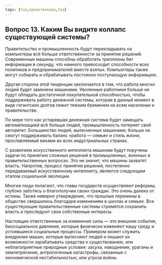 ```yaml
---
tags: [tvp,проектвенера,faq]
---
```

## Вопрос 13. Каким Вы видите коллапс существующей системы?

Правительство и промышленность будут перекладывать на компьютеры всё больше ответственности за принятие решений. Современные машины способны обработать триллионы бит информации в секунду, что намного превосходит способности всех политиков и предпринимателей вместе взятых. Компьютеры также могут собирать и обрабатывать постоянно поступающую информацию.

Другая сторона этой тенденции заключается в том, что работа многих людей будет заменена машинами. Уволенные работники больше не будут обладать достаточной покупательной способностью, чтобы поддерживать работу денежной системы, которая в данный момент в виде гигантских долгов лежит тяжким бременем на всем населении и правительстве.

По мере того как устаревшая денежная система будет замещать автоматизацией всё больше людей, промышленность потеряет свой авторитет. Большинство людей, вытесненных машинами, больше не смогут поддерживать баланс «работа — семья» и стиль жизни, прославляемый веками во всех индустриальных странах.

С развитием искусственного интеллекта машинам будут поручены задачи по принятию сложных решений в промышленных, военных и правительственных вопросах. Это не значит, что машины захватят власть. Напротив, процесс принятия решений, постепенно передаваемый искусственному интеллекту, является следующим этапом социальной эволюции.

Многие люди полагают, что главы государств осуществляют реформы, глубоко заботясь о благополучии своих граждан. Это очень далеко от истины. Также неверно утверждение, что прошлые перемены в обществе свершились благодаря изменениям в школах и семьях. Все существующие правительственные системы стремятся сохранить власть и преследуют свои собственные интересы.

Настоящие ответственные за изменения силы — это внешние события, биосоциальное давление, которые физически изменяют нашу среду и устоявшиеся социальные процессы. Примером может служить внедрение машин, которые вытесняют людей и лишают их возможности зарабатывать средства к существованию, или неблагоприятные природные условия: засуха, наводнения, ураганы и землетрясения, антропогенные катастрофы, связанные с экономической нестабильностью, или угроза войны.